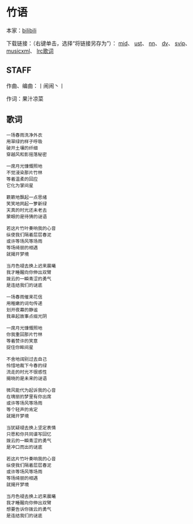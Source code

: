 # 竹语
本家：[bilibili](https://www.bilibili.com/video/av969746070)

下载链接：（右键单击，选择“将链接另存为”）：
[mid](https://gitee.com/oxygendioxide/utau-projects/raw/master/%E7%AB%B9%E8%AF%AD/%E7%AB%B9%E8%AF%AD.mid)、
[ust](https://gitee.com/oxygendioxide/utau-projects/raw/master/%E7%AB%B9%E8%AF%AD/%E7%AB%B9%E8%AF%AD.ust)、
[nn](https://gitee.com/oxygendioxide/utau-projects/raw/master/%E7%AB%B9%E8%AF%AD/%E7%AB%B9%E8%AF%AD.nn)、
[dv](https://gitee.com/oxygendioxide/utau-projects/raw/master/%E7%AB%B9%E8%AF%AD/%E7%AB%B9%E8%AF%AD.dv)、
[svip](https://gitee.com/oxygendioxide/utau-projects/raw/master/%E7%AB%B9%E8%AF%AD/%E7%AB%B9%E8%AF%AD.svip)、
[musicxml](https://gitee.com/oxygendioxide/utau-projects/raw/master/%E7%AB%B9%E8%AF%AD/%E7%AB%B9%E8%AF%AD.musicxml)、
[lrc歌词](https://gitee.com/oxygendioxide/utau-projects/raw/master/%E7%AB%B9%E8%AF%AD/%E7%AB%B9%E8%AF%AD.lrc)
## STAFF
作曲、编曲：丨闹闹丶丨

作词：果汁凉菜
## 歌词
```
一场春雨洗净外衣
用翠绿的样子呼吸
破开土壤的纤细
穿越风和影摇落秘密

一席月光慷慨照地
不觉浸染那片竹林
等着温柔的回应
它化为掌间星

簌簌地飘起一点思绪
笑笑地网起一箩新绿
天真的时光还未老去
蒙眼的是待猜的谜语

若这片竹叶奏响我的心音
纵使我们隔着层层春泥
或许等场风等场雨
等场绮丽的相遇
就揭开梦境

当月色褪去换上迟来晨曦
我才睡醒向你伸出双臂
拨云的一瞬青涩的勇气
是连结我们的谜底

一场春雨催来花信
用稚嫩的词句传递
划开夜幕的静谧
我串起故事点缀光阴

一席月光慷慨照地
你我重回那片竹林
等着赞许的笑意
捉住你眸间星

不舍地阔别过去自己
怜惜地裁下今春的绿
流走的时光不很感性
揭晓的是未来的谜语

微风能代为起诉我的心音
在瑰丽的梦里有你出席
或许等场风等场雨
等个轻声的肯定
就揭开梦境

当犹疑褪去换上坚定表情
只愿和你共同谱写回忆
拨云的一瞬青涩的勇气 
是冲口而出的谜底

若这片竹叶奏响我的心音
纵使我们隔着层层春泥
或许等场风等场雨
等场绮丽的相遇
就揭开梦境

当月色褪去换上迟来晨曦
我才睡醒向你伸出双臂
想要告诉你拨云的勇气
是连结我们的谜底
```